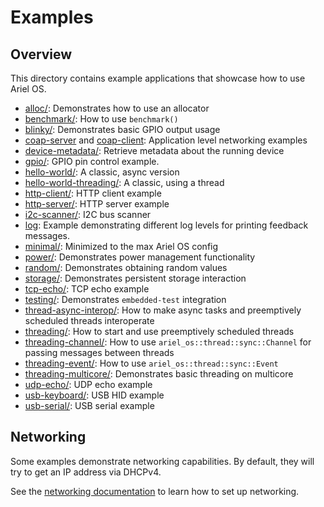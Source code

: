 # Examples

## Overview

This directory contains example applications that showcase how to use Ariel OS.

- [alloc/](./alloc): Demonstrates how to use an allocator
- [benchmark/](./benchmark): How to use `benchmark()`
- [blinky/](./blinky): Demonstrates basic GPIO output usage
- [coap-server](./coap-server) and [coap-client](./coap-client): Application level networking examples
- [device-metadata/](./device-metadata): Retrieve metadata about the running device
- [gpio/](./gpio): GPIO pin control example.
- [hello-world/](./hello-world): A classic, async version
- [hello-world-threading/](./hello-world-threading): A classic, using a thread
- [http-client/](./http-client): HTTP client example
- [http-server/](./http-server): HTTP server example
- [i2c-scanner/](./i2c-scanner): I2C bus scanner
- [log](./log): Example demonstrating different log levels for printing feedback messages.
- [minimal/](./minimal): Minimized to the max Ariel OS config
- [power/](./power): Demonstrates power management functionality
- [random/](./random): Demonstrates obtaining random values
- [storage/](./storage): Demonstrates persistent storage interaction
- [tcp-echo/](./tcp-echo): TCP echo example
- [testing/](./testing): Demonstrates `embedded-test` integration
- [thread-async-interop/](./thread-async-interop): How to make async tasks and preemptively scheduled threads interoperate
- [threading/](./threading): How to start and use preemptively scheduled threads
- [threading-channel/](./threading-channel): How to use `ariel_os::thread::sync::Channel` for passing messages between threads
- [threading-event/](./threading-event): How to use `ariel_os::thread::sync::Event`
- [threading-multicore/](./threading-multicore): Demonstrates basic threading on multicore
- [udp-echo/](./udp-echo): UDP echo example
- [usb-keyboard/](./usb-keyboard): USB HID example
- [usb-serial/](./usb-serial): USB serial example

## Networking

Some examples demonstrate networking capabilities. By default, they will try to
get an IP address via DHCPv4.

See the [networking documentation][book-networking] to learn how to set up networking.

[book-networking]: https://ariel-os.github.io/ariel-os/dev/docs/book/networking.html
